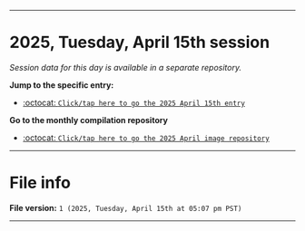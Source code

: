 
***

# 2025, Tuesday, April 15th session

_Session data for this day is available in a separate repository._

**Jump to the specific entry:**

- [:octocat: `Click/tap here to go the 2025 April 15th entry`](https://github.com/seanpm2001/SeansLifeArchive_Images_ModernSmurfsVillage_Y2025_V4/tree/SeansLifeArchive_ModernSmurfsVillage_Y2025_V4_Main-dev/2025/04_April/15/)

**Go to the monthly compilation repository**

- [:octocat: `Click/tap here to go the 2025 April image repository`](https://github.com/seanpm2001/SeansLifeArchive_Images_ModernSmurfsVillage_Y2025_V4/)

***

# File info

**File version:** `1 (2025, Tuesday, April 15th at 05:07 pm PST)`

***
